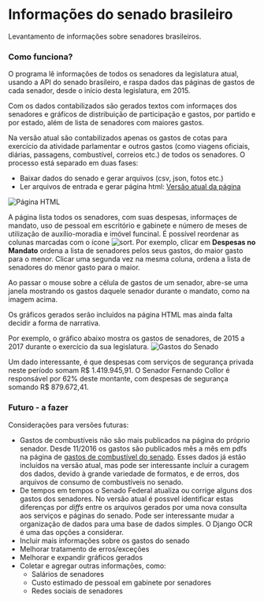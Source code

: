 # Informações do senado brasileiro
Levantamento de informações sobre senadores brasileiros.

### Como funciona?
O programa lê informações de todos os senadores da legislatura atual, usando a API do senado brasileiro, e
raspa dados das páginas de gastos de cada senador, desde o início desta legislatura, em 2015.

Com os dados contabilizados são gerados textos com informaçes dos senadores e gráficos de distribuição de participação
e gastos, por partido e por estado, além de lista de senadores com maiores gastos.

Na versão atual são contabilizados apenas os gastos de cotas para exercício da atividade parlamentar e outros gastos (como viagens oficiais, diárias, passagens, combustível, correios etc.) de todos os senadores.
O processo está separado em duas fases:
* Baixar dados do senado e gerar arquivos (csv, json, fotos etc.)
* Ler arquivos de entrada e gerar página html: [Versão atual da página](http://stelling.cc/senado)

![Página HTML](../master/imagens/telaWeb.png)

A página lista todos os senadores, com suas despesas, informaçes de mandato, uso de pessoal em escritório e gabinete e número de meses de utilização de auxílio-moradia e imóvel funcinal.
É possível reordenar as colunas marcadas com o ícone ![sort](../master/imagens/sort.png). Por exemplo, clicar em **Despesas no Mandato** ordena a lista de senadores pelos seus gastos, do maior gasto para o menor. Clicar uma segunda vez na mesma coluna, ordena a lista de senadores do menor gasto para o maior.

Ao passar o mouse sobre a célula de gastos de um senador, abre-se uma janela mostrando os gastos daquele senador durante o mandato, como na imagem acima.

Os gráficos gerados serão incluídos na página HTML mas ainda falta decidir a forma de narrativa.

Por exemplo, o gráfico abaixo mostra os gastos de senadores, de 2015 a 2017 durante o exercício da sua legislatura.
![Gastos do Senado](../master/imagens/gastosSenado.png)

Um dado interessante, é que despesas com serviços de segurança privada neste período somam R$ 1.419.945,91. O Senador Fernando Collor é responsável por  62% deste montante, com despesas de segurança somando R$ 879.672,41.

### Futuro - a fazer
Considerações para versões futuras:
* Gastos de combustíveis não são mais publicados na página do próprio senador. Desde 11/2016 os gastos são publicados mês a mês em pdfs na página de [gastos de combustível do senado](https://www12.senado.leg.br/transparencia/sen/gastos-com-combustivel). Esses dados já estão incluídos na versão atual, mas pode ser interessante incluir a curagem dos dados, devido à grande variedade de formatos, e de erros, dos arquivos de consumo de combustíveis no senado.
* De tempos em tempos o Senado Federal atualiza ou corrige alguns dos gastos dos senadores. No versão atual é possvel identificar estas diferenças por *diffs* entre os arquivos gerados por uma nova consulta aos serviços e páginas do senado. Pode ser interessante mudar a organização de dados para uma base de dados simples. O Django OCR é uma das opções a considerar.
* Incluir mais informações sobre os gastos do senado
* Melhorar tratamento de erros/exceções
* Melhorar e expandir gráficos gerados
* Coletar e agregar outras informações, como:
  * Salários de senadores
  * Custo estimado de pessoal em gabinete por senadores
  * Redes sociais de senadores
